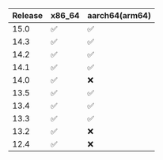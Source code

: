 

| Release | x86_64  | aarch64(arm64) |
|---------|---------|---------|
| 15.0    |  ✅     |  ✅    |
| 14.3    |  ✅     |  ✅    |
| 14.2    |  ✅     |  ✅    |
| 14.1    |  ✅     |  ✅    |
| 14.0    |  ✅     |  ❌    |
| 13.5    |  ✅     |  ✅    |
| 13.4    |  ✅     |  ✅    |
| 13.3    |  ✅     |  ✅    |
| 13.2    |  ✅     |  ❌    |
| 12.4    |  ✅     |  ❌    |


















